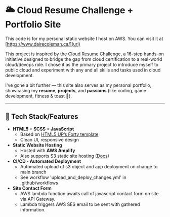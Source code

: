# 🌥️ Cloud Resume Challenge + Portfolio Site

This code is for my personal static website I host on AWS. You can visit it at [https://www.dairecoleman.ca/](url)

This project is inspired by the [Cloud Resume Challenge](https://cloudresumechallenge.dev/docs/the-challenge/aws/), a 16-step hands-on initiative designed to bridge the gap from cloud certification to a real-world cloud/devops role. I chose it as the primary project to introduce myself to public cloud and experiment with any and all skills and tasks used in cloud development.

I've gone a bit further — this site also serves as my personal portfolio, showcasing my **resume**, **projects**, and **passions** (like coding, game development, fitness & toast 🍞).

---

## 🔧 Tech Stack/Features

- **HTML5 + SCSS + JavaScript**
  - Based on [HTML5 UP’s Forty template](https://html5up.net/forty)
  - Clean UI, responsive design
- **Static Website Hosting**
  - Hosted with **AWS Amplify**
  - Also supports S3 static site hosting ([Docs](https://docs.aws.amazon.com/AmazonS3/latest/userguide/WebsiteHosting.html))
- **CI/CD - Automated Deployment**
  - Automated upload of s3 object and app deployment on change to main branch
  - See workflow 'upload_and_deploy_changes.yml' in .github/workflows
- **Site Contact Form**
  - AWS lambda function awaits call of javascript contact form on site via API Gateway.
  - Lambda triggers AWS SES email to be sent with gathered information.
